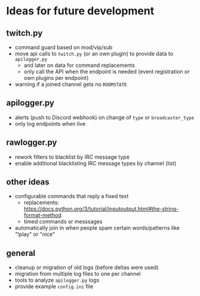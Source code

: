 # Ideas for future development

## twitch.py
- command guard based on mod/vip/sub
- move api calls to `twitch.py` (or an own plugin) to provide data to `apilogger.py`
  - and later on data for command replacements
  - only call the API when the endpoint is needed (event registration or own plugins per endpoint)
- warning if a joined channel gets no `ROOMSTATE`

## apilogger.py
- alerts (push to Discord webhook) on change of `type` or `broadcaster_type`
- only log endpoints when live

## rawlogger.py
- rework filters to blacklist by IRC message type
- enable additional blacklisting IRC message types by channel (list)

## other ideas
- configurable commands that reply a fixed text
  - replacements: https://docs.python.org/3/tutorial/inputoutput.html#the-string-format-method
  - timed commands or messsages
- automatically join in when people spam certain words/patterns like "!play" or "nice"

## general
- cleanup or migration of old logs (before deltas were used)
- migration from multiple log files to one per channel
- tools to analyze `apilogger.py` logs
- provide example `config.ini` file
